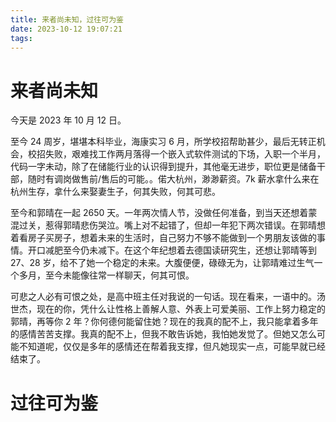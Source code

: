```yaml
---
title: 来者尚未知，过往可为鉴
date: 2023-10-12 19:07:21
tags:
---
```


# 来者尚未知

今天是 2023 年 10 月 12 日。

至今 24 周岁，堪堪本科毕业，海康实习 6 月，所学校招帮助甚少，最后无转正机会，校招失败，艰难找工作两月落得一个嵌入式软件测试的下场，入职一个半月，代码一字未动，除了在储能行业的认识得到提升，其他毫无进步，职位更是储备干部，随时有调岗做售前/售后的可能。。偌大杭州，渺渺薪资。7k 薪水拿什么来在杭州生存，拿什么来娶妻生子，何其失败，何其可悲。

至今和郭晴在一起 2650 天。一年两次情人节，没做任何准备，到当天还想着蒙混过关，惹得郭晴悲伤哭泣。嘴上对不起错了，但却一年犯下两次错误。在郭晴想着看房子买房子，想着未来的生活时，自己努力不够不能做到一个男朋友该做的事情。开口减肥至今仍未减下。在这个年纪想着去德国读研究生，还想让郭晴等到 27、28 岁，给不了她一个稳定的未来。大腹便便，碌碌无为，让郭晴难过生气一个多月，至今未能像往常一样聊天，何其可恨。

可悲之人必有可恨之处，是高中班主任对我说的一句话。现在看来，一语中的。汤世杰，现在的你，凭什么让性格上善解人意、外表上可爱美丽、工作上努力稳定的郭晴，再等你 2 年？你何德何能留住她？现在的我真的配不上，我只能拿着多年的感情苦苦支撑。我真的配不上，但我不敢告诉她，我怕她发觉了。但她又怎么可能不知道呢，仅仅是多年的感情还在帮着我支撑，但凡她现实一点，可能早就已经结束了。

# 过往可为鉴
